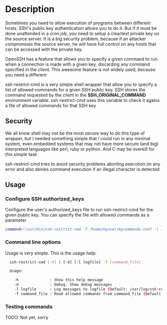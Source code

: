 
Description
===========

Sometimes you need to allow execution of programs between different hosts.
SSH's public key authentication allows you to do it. But if it must be done
unattended in a cron job, you need to setup a cleartext private key un the
source server. It is a big security problem, because if an attacker compromises
the source server, he will have full control on any hosts that can be accessed
with the private key.

OpenSSH has a feature that allows you to specify a given command to run when a
connection is made with a given key, discarding any command specified in the
client. This awesome feature is not widely used, because you need a different

ssh-restrict-cmd is a very simple shell wrapper that allow you to specify a
list of allowed commands for a given SSH public key. SSH stores the command
requested by the client in the **SSH_ORIGINAL_COMMAND** environment variable.
ssh-restrict-cmd uses this variable to check it agains a file of allowed
commands for that SSH key

Security
--------

We all know shell may not be the most secure way to do this type of wrapper,
but I needed something simple that I could run in any minimal system, even
embedded systems that may not have more secure (and big) interpreted languages
like perl, ruby or python. And C may be overkill for this simple task

ssh-restrict-cmd tries to avoid security problems aborting execution on any
error and also denies command execution if an illegal character is detected

Usage
-----

### Configure SSH authorized_keys

Configure the user's authorized_keys file to run ssh-restrict-cmd for the
given public key. You can specify the file with allowed commands as a
parameter

```sh
command="/usr/bin/ssh-restrict-cmd -f /home/myuser/mycommands.conf -l /home/myuser/commands.log",no-port-forwarding,no-X11-forwarding,no-agent-forwarding SSH_PUBLIC_KEY
```

### Command line options

Usage is very simple. This is the usage help:

```sh
  ssh-restrict-cmd [-h] | [-d] [-l logfile] -f [command_file]

  Usage:

    -h              : Show this help message
    -d              : Debug. Show debug messages
    -l logfile      : Log messages to logfile (Default: /var/log/ssh-restrict-cmd.log)
    -f command_file : Read allowed commands from command_file (Default: /etc/ssh-restrict-cmd/default.conf)

```

### Testing commands

TODO: Not yet, sorry
